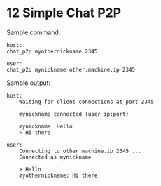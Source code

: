 # 12 Simple Chat P2P

Sample command:

    host:
    chat_p2p myothernickname 2345

    user:
    chat_p2p mynickname other.machine.ip 2345

Sample output:

    host:
        Waiting for client connections at port 2345

        mynickname connected (user ip:port)

        mynickname: Hello
        > Hi there

    user:
        Connecting to other.machine.ip 2345 ...
        Connected as mynickname

        > Hello
        myothernickname: Hi there
